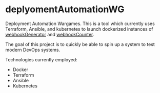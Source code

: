 # deplyomentAutomationWG

Deployment Automation Wargames. This is a tool which currently uses Terraform, Ansible, and kubernetes to launch dockerized instances of [webhookGenerator](https://github.com/PrinceLogan/webhookGenerator) and [webhookCounter](https://github.com/PrinceLogan/webhookCounter). 

The goal of this project is to quickly be able to spin up a system to test modern DevOps systems. 

Technologies currently employed:
- Docker
- Terraform
- Ansible
- Kubernetes 
